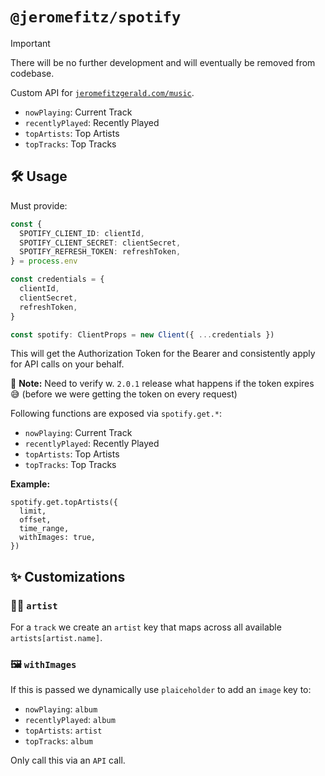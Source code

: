 # `@jeromefitz/spotify`

> [!IMPORTANT]
>
> There will be no further development and will eventually be removed from codebase.

Custom API for [`jeromefitzgerald.com/music`](https://jeromefitzgerald.com/music).

- `nowPlaying`: Current Track
- `recentlyPlayed`: Recently Played
- `topArtists`: Top Artists
- `topTracks`: Top Tracks

## 🛠️ Usage

Must provide:

```ts
const {
  SPOTIFY_CLIENT_ID: clientId,
  SPOTIFY_CLIENT_SECRET: clientSecret,
  SPOTIFY_REFRESH_TOKEN: refreshToken,
} = process.env

const credentials = {
  clientId,
  clientSecret,
  refreshToken,
}

const spotify: ClientProps = new Client({ ...credentials })
```

This will get the Authorization Token for the Bearer and consistently apply for API calls on your behalf.

📝️ **Note:** Need to verify w. `2.0.1` release what happens if the token expires 😅️ (before we were getting the token on every request)

Following functions are exposed via `spotify.get.*`:

- `nowPlaying`: Current Track
- `recentlyPlayed`: Recently Played
- `topArtists`: Top Artists
- `topTracks`: Top Tracks

**Example:**

```tsx
spotify.get.topArtists({
  limit,
  offset,
  time_range,
  withImages: true,
})
```

## ✨️ Customizations

### 🧑‍🎤️ `artist`

For a `track` we create an `artist` key that maps across all available `artists[artist.name]`.

### 🖼️ `withImages`

If this is passed we dynamically use `plaiceholder` to add an `image` key to:

- `nowPlaying`: `album`
- `recentlyPlayed`: `album`
- `topArtists`: `artist`
- `topTracks`: `album`

Only call this via an `API` call.
